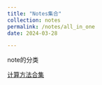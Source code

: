 ```yaml
---
title: "Notes集合"
collection: notes
permalink: /notes/all_in_one
date: 2024-03-28

---
```

note的分类

[计算方法合集](https://ldepressi0n.github.io/LDepressi0n.io/notes/computational_method)
